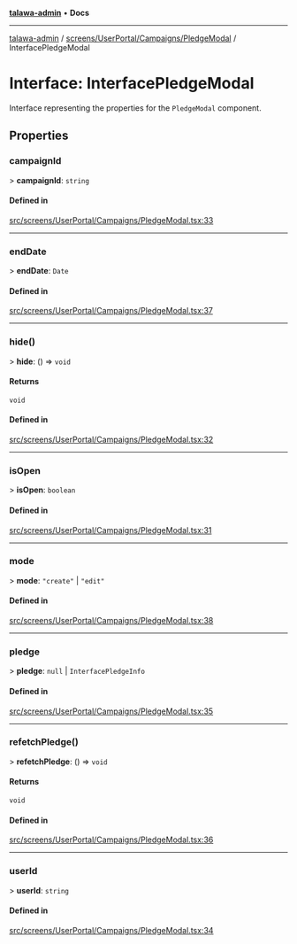 [**talawa-admin**](../../../../../README.md) • **Docs**

***

[talawa-admin](../../../../../modules.md) / [screens/UserPortal/Campaigns/PledgeModal](../README.md) / InterfacePledgeModal

# Interface: InterfacePledgeModal

Interface representing the properties for the `PledgeModal` component.

## Properties

### campaignId

\> **campaignId**: `string`

#### Defined in

[src/screens/UserPortal/Campaigns/PledgeModal.tsx:33](https://github.com/PalisadoesFoundation/talawa-admin/blob/6393648179f5fe59037f42564a6a7bc1ca4e7f9d/src/screens/UserPortal/Campaigns/PledgeModal.tsx#L33)

***

### endDate

\> **endDate**: `Date`

#### Defined in

[src/screens/UserPortal/Campaigns/PledgeModal.tsx:37](https://github.com/PalisadoesFoundation/talawa-admin/blob/6393648179f5fe59037f42564a6a7bc1ca4e7f9d/src/screens/UserPortal/Campaigns/PledgeModal.tsx#L37)

***

### hide()

\> **hide**: () =\> `void`

#### Returns

`void`

#### Defined in

[src/screens/UserPortal/Campaigns/PledgeModal.tsx:32](https://github.com/PalisadoesFoundation/talawa-admin/blob/6393648179f5fe59037f42564a6a7bc1ca4e7f9d/src/screens/UserPortal/Campaigns/PledgeModal.tsx#L32)

***

### isOpen

\> **isOpen**: `boolean`

#### Defined in

[src/screens/UserPortal/Campaigns/PledgeModal.tsx:31](https://github.com/PalisadoesFoundation/talawa-admin/blob/6393648179f5fe59037f42564a6a7bc1ca4e7f9d/src/screens/UserPortal/Campaigns/PledgeModal.tsx#L31)

***

### mode

\> **mode**: `"create"` \| `"edit"`

#### Defined in

[src/screens/UserPortal/Campaigns/PledgeModal.tsx:38](https://github.com/PalisadoesFoundation/talawa-admin/blob/6393648179f5fe59037f42564a6a7bc1ca4e7f9d/src/screens/UserPortal/Campaigns/PledgeModal.tsx#L38)

***

### pledge

\> **pledge**: `null` \| `InterfacePledgeInfo`

#### Defined in

[src/screens/UserPortal/Campaigns/PledgeModal.tsx:35](https://github.com/PalisadoesFoundation/talawa-admin/blob/6393648179f5fe59037f42564a6a7bc1ca4e7f9d/src/screens/UserPortal/Campaigns/PledgeModal.tsx#L35)

***

### refetchPledge()

\> **refetchPledge**: () =\> `void`

#### Returns

`void`

#### Defined in

[src/screens/UserPortal/Campaigns/PledgeModal.tsx:36](https://github.com/PalisadoesFoundation/talawa-admin/blob/6393648179f5fe59037f42564a6a7bc1ca4e7f9d/src/screens/UserPortal/Campaigns/PledgeModal.tsx#L36)

***

### userId

\> **userId**: `string`

#### Defined in

[src/screens/UserPortal/Campaigns/PledgeModal.tsx:34](https://github.com/PalisadoesFoundation/talawa-admin/blob/6393648179f5fe59037f42564a6a7bc1ca4e7f9d/src/screens/UserPortal/Campaigns/PledgeModal.tsx#L34)
